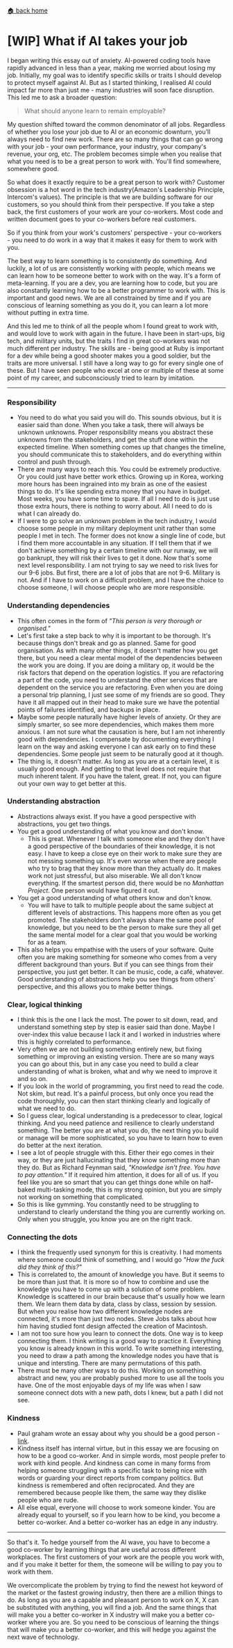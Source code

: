 [🏠 back home](/blog?home)

# [WIP] What if AI takes your job

I began writing this essay out of anxiety. AI-powered coding tools have rapidly advanced in less than a year, making me worried about losing my job. Initially, my goal was to identify specific 
skills or traits I should develop to protect myself against AI.
But as I started thinking, I realised AI could impact far more than just me - many industries will soon face disruption. This led me to ask a broader question:

> What should anyone learn to remain employable?

My question shifted toward the common denominator of all jobs. Regardless of whether you lose your job due to AI or an economic downturn, you’ll always need to find new work. There are so many things that can go wrong with your job - your own performance, your industry, your company's revenue, your org, etc. The problem becomes simple when you realise that what you need is to be a great person to work with. You'll find somewhere, somewhere good.

So what does it exactly require to be a great person to work with?
Customer obsession is a hot word in the tech industry(Amazon's Leadership Principle, Intercom's values). The principle is that we are building software for our customers, so you should think from their perspective. If you take a step back, the first customers of your work are your co-workers. Most code and written document goes to your co-workers before real customers.

So if you think from your work's customers' perspective - your co-workers - you need to do work in a way that it makes it easy for them to work with you.

The best way to learn something is to consistently do something. And luckily, a lot of us are consistently working with people, which means we can learn how to be someone better to work with on the way. It's a form of meta-learning. If you are a dev, you are learning how to code, but you are also constantly learning how to be a better programmer to work with.
This is important and good news. We are all constrained by time and if you are conscious of learning something as you do it, you can learn a lot more without putting in extra time.

And this led me to think of all the people whom I found great to work with, and would love to work with again in the future. I have been in start-ups, big tech, and military units, but the traits I find in great co-workers was not much different per industry. The skills are - being good at Ruby is important for a dev while being a good shooter makes you a good soldier, but the traits are more universal. I still have a long way to go for every single one of these. But I have seen people who excel at one or multiple of these at some point of my career, and subconsciously tried to learn by imitation.

-----------------------

### Responsibility
- You need to do what you said you will do. This sounds obvious, but it is easier said than done. When you take a task, there will always be unknown unknowns. Proper responsibility means you abstract these unknowns from the stakeholders, and get the stuff done within the expected timeline. When something comes up that changes the timeline, you should communicate this to stakeholders, and do everything within control and push through.
- There are many ways to reach this. You could be extremely productive. Or you could just have better work ethics. Growing up in Korea, working more hours has been ingrained into my brain as one of the easiest things to do. It's like spending extra money that you have in budget. Most weeks, you have some time to spare. If all I need to do is just use those extra hours, there is nothing to worry about. All I need to do is what I can already do.
- If I were to go solve an unknown problem in the tech industry, I would choose some people in my military deployment unit rather than some people I met in tech. The former does not know a single line of code, but I find them more accountable in any situation. If I tell them that if we don't achieve something by a certain timeline with our runway, we will go bankrupt, they will risk their lives to get it done. Now that's some next level responsibility. I am not trying to say we need to risk lives for our 9-6 jobs. But first, there are a lot of jobs that are not 9-6. Military is not. And if I have to work on a difficult problem, and I have the choice to choose someone, I will choose people who are more responsible.

### Understanding dependencies
- This often comes in the form of *"This person is very thorough or organised."*
- Let's first take a step back to why it is important to be thorough. It's because things don't break and go as planned. Same for good organisation. As with many other things, it doesn't matter how you get there, but you need a clear mental model of the dependencies between the work you are doing. If you are doing a military op, it would be the risk factors that depend on the operation logistics. If you are refactoring a part of the code, you need to understand the other services that are dependent on the service you are refactoring. Even when you are doing a personal trip planning, I just see some of my friends are so good. They have it all mapped out in their head to make sure we have the potential points of failures identified, and backups in place.
- Maybe some people naturally have higher levels of anxiety. Or they are simply smarter, so see more dependencies, which makes them more anxious. I am not sure what the causation is here, but I am not inherently good with dependencies. I compensate by documenting everything I learn on the way and asking everyone I can ask early on to find these dependencies. Some people just seem to be naturally good at it though.
- The thing is, it doesn't matter. As long as you are at a certain level, it is usually good enough. And getting to that level does not require that much inherent talent. If you have the talent, great. If not, you can figure out your own way to get better at this.

### Understanding abstraction
- Abstractions always exist. If you have a good perspective with abstractions, you get two things.
- You get a good understanding of what you know and don't know.
	- This is great. Whenever I talk with someone else and they don't have a good perspective of the boundaries of their knowledge, it is not easy. I have to keep a close eye on their work to make sure they are not messing something up. It's even worse when there are people who try to brag that they know more than they actually do. It makes work not just stressful, but also miserable. We all don't know everything. If the smartest person did, there would be no *Manhattan Project*. One person would have figured it out.
- You get a good understanding of what others know and don't know.
	- You will have to talk to multiple people about the same subject at different levels of abstractions. This happens more often as you get promoted. The stakeholders don't always share the same pool of knowledge, but you need to be the person to make sure they all get the same mental model for a clear goal that you would be working for as a team.
- This also helps you empathise with the users of your software. Quite often you are making something for someone who comes from a very different background than yours. But if you can see things from their perspective, you just get better. It can be music, code, a café, whatever. Good understanding of abstractions help you see things from others' perspective, and this allows you to make better things.

### Clear, logical thinking
- I think this is the one I lack the most. The power to sit down, read, and understand something step by step is easier said than done. Maybe I over-index this value because I lack it and I worked in industries where this is highly correlated to performance.
- Very often we are not building something entirely new, but fixing something or improving an existing version. There are so many ways you can go about this, but in any case you need to build a clear understanding of what is broken, what and why we need to improve it and so on.
- If you look in the world of programming, you first need to read the code. Not skim, but read. It's a painful process, but only once you read the code thoroughly, you can then start thinking clearly and logically of what we need to do.
- So I guess clear, logical understanding is a predecessor to clear, logical thinking. And you need patience and resilience to clearly understand something. The better you are at what you do, the next thing you build or manage will be more sophisticated, so you have to learn how to even do better at the next iteration.
- I see a lot of people struggle with this. Either their ego comes in their way, or they are just hallucinating that they know something more than they do. But as Richard Feynman said, *"Knowledge isn't free. You have to pay attention."*  If it required him attention, it does for all of us. If you feel like you are so smart that you can get things done while on half-baked multi-tasking mode, this is my strong opinion, but you are simply not working on something that complicated.
- So this is like gymming. You constantly need to be struggling to understand to clearly understand the thing you are currently working on. Only when you struggle, you know you are on the right track.

### Connecting the dots
- I think the frequently used synonym for this is creativity. I had moments where someone could think of something, and I would go *"How the fuck did they think of this?"*
- This is correlated to, the amount of knowledge you have. But it seems to be more than just that. It is more so of how to combine and use the knowledge you have to come up with a solution of some problem. Knowledge is scattered in our brain because that's usually how we learn them. We learn them data by data, class by class, session by session. But when you realise how two different knowledge nodes are connected, it's more than just two nodes. Steve Jobs talks about how him having studied font design affected the creation of Macintosh.
- I am not too sure how you learn to connect the dots. One way is to keep connecting them. I think writing is a good way to practice it. Everything you know is already known in this world. To write something interesting, you need to draw a path among the knowledge nodes you have that is unique and intersting. There are many permutations of this path.
- There must be many other ways to do this. Working on something abstract and new, you are probably pushed more to use all the tools you have. One of the most enjoyable days of my life was when I saw someone connect dots with a new path, dots I knew, but a path I did not see.
  
### Kindness
- Paul graham wrote an essay about why you should be a good person - [link](https://paulgraham.com/good.html).
- Kindness itself has internal virtue, but in this essay we are focusing on how to be a good co-worker. And in simple words, most people prefer to work with kind people. And kindness can come in many forms from helping someone struggling with a specific task to being nice with words or guarding your direct reports from company politics. But kindness is remembered and often reciprocated. And they are remembered because people like them, the same way they dislike people who are rude.
- All else equal, everyone will choose to work someone kinder. You are already equal to yourself, so if you learn how to be kind, you become a better co-worker. And a better co-worker has an edge in any industry.

-----------------------

So that's it. To hedge yourself from the AI wave, you have to become a good co-worker by learning things that are useful across different workplaces. The first customers of your work are the people you work with, and if you make it better for them, the someone will be willing to pay you to work with them.

We overcomplicate the problem by trying to find the newest hot keyword of the market or the fastest growing industry, then there are a million things to do. As long as you are a capable and pleasant person to work on X, X can be substituted with anything, you will find a job. And the same things that will make you a better co-worker in X industry will make you a better co-worker where you are. So you need to be conscious of learning the things that will make you a better co-worker, and this will hedge you against the next wave of technology.
